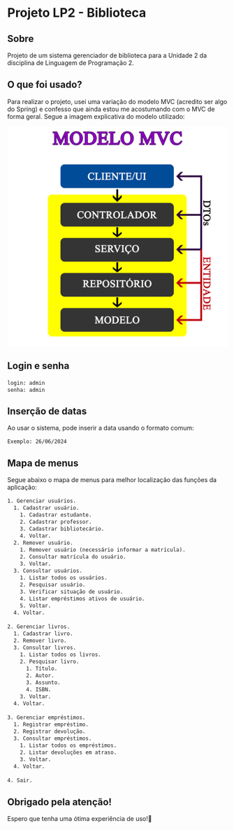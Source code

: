 # Projeto LP2 - Biblioteca

## Sobre

Projeto de um sistema gerenciador de biblioteca para a Unidade 2 da disciplina de Linguagem de Programação 2.

## O que foi usado?
Para realizar o projeto, usei uma variação do modelo MVC (acredito ser algo do Spring) e confesso que ainda estou me acostumando com o MVC de forma geral. Segue a imagem explicativa do modelo utilizado:

![Modelo MVC utilizado](MODELO.jpg)

## Login e senha

```
login: admin
senha: admin
```

## Inserção de datas

Ao usar o sistema, pode inserir a data usando o formato comum:

```
Exemplo: 26/06/2024
```

## Mapa de menus

Segue abaixo o mapa de menus para melhor localização das funções da aplicação:

```
1. Gerenciar usuários.
  1. Cadastrar usuário.
    1. Cadastrar estudante.
    2. Cadastrar professor.
    3. Cadastrar bibliotecário.
    4. Voltar.
  2. Remover usuário.
    1. Remover usuário (necessário informar a matrícula).
    2. Consultar matrícula do usuário.
    3. Voltar.
  3. Consultar usuários.
    1. Listar todos os usuários.
    2. Pesquisar usuário.
    3. Verificar situação de usuário.
    4. Listar empréstimos ativos de usuário.
    5. Voltar.
  4. Voltar.

2. Gerenciar livros.
  1. Cadastrar livro.
  2. Remover livro.
  3. Consultar livros.
    1. Listar todos os livros.
    2. Pesquisar livro.
      1. Título.
      2. Autor.
      3. Assunto.
      4. ISBN.
    3. Voltar.
  4. Voltar.

3. Gerenciar empréstimos.
  1. Registrar empréstimo.
  2. Registrar devolução.
  3. Consultar empréstimos.
    1. Listar todos os empréstimos.
    2. Listar devoluções em atraso.
    3. Voltar.
  4. Voltar.

4. Sair.
```

## Obrigado pela atenção!

Espero que tenha uma ótima experiência de uso!🥹
